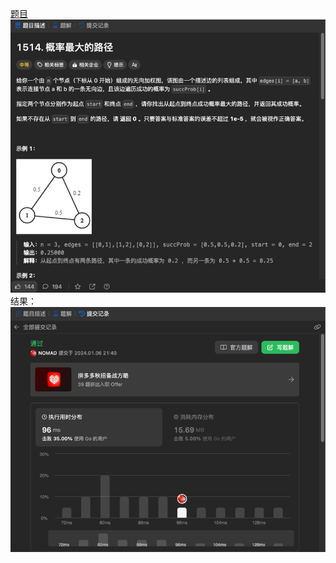 [题目](https://leetcode.cn/problems/path-with-maximum-probability/)
![pic](img.png)
结果：
![pic](result.png)